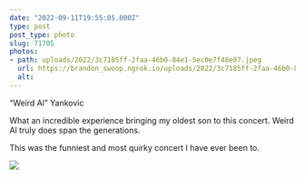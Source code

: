 ```yaml
---
date: "2022-09-11T19:55:05.000Z"
type: post 
post_type: photo
slug: 71705
photos: 
- path: uploads/2022/3c7185ff-2faa-46b0-84e1-5ec0e7f48e07.jpeg
  url: https://brandon_swoop.ngrok.io/uploads/2022/3c7185ff-2faa-46b0-84e1-5ec0e7f48e07.jpeg
  alt: 
---
```

“Weird Al” Yankovic

What an incredible experience bringing my oldest son to this concert. Weird Al truly does span the generations. 

This was the funniest and most quirky concert I have ever been to. 


![](/uploads/2022/3c7185ff-2faa-46b0-84e1-5ec0e7f48e07.jpeg)
